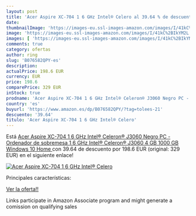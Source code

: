 ```yaml
---
layout: post
title: 'Acer Aspire XC-704 1 6 GHz Intel® Celero al 39.64 % de descuento'
date: 
thumbnailImage: 'https://images-eu.ssl-images-amazon.com/images/I/41kC%2BIkYM2L._SL200_.jpg'
image: 'https://images-eu.ssl-images-amazon.com/images/I/41kC%2BIkYM2L._SL200_.jpg'
images: [ 'https://images-eu.ssl-images-amazon.com/images/I/41kC%2BIkYM2L._SL200_.jpg' ]
comments: true
category: ofertas
author: ring
slug: 'B076582QPY-es'
description:
actualPrice: 198.6 EUR
currency: EUR
price: 198.6
comparePrice: 329 EUR
inStock: true
prodname: 'Acer Aspire XC-704 1 6 GHz Intel® Celeron® J3060 Negro PC - Ordenador de sobremesa  1 6 GHz  Intel® Celeron®  J3060  4 GB  1000 GB  Windows 10 Home '
country: 'es'
buyurl: 'https://www.amazon.es/dp/B076582QPY/?tag=tolees-21'
descuento: '39.64'
titulo: 'Acer Aspire XC-704 1 6 GHz Intel® Celero'
---
```


Está [Acer Aspire XC-704 1 6 GHz Intel® Celeron® J3060 Negro PC - Ordenador de sobremesa  1 6 GHz  Intel® Celeron®  J3060  4 GB  1000 GB  Windows 10 Home ](https://www.amazon.es/dp/B076582QPY/?tag=tolees-21) con 39.64 de descuento por 198.6 EUR (original: 329 EUR) en el siguiente enlace!

[![Acer Aspire XC-704 1 6 GHz Intel® Celero](https://images-eu.ssl-images-amazon.com/images/I/41kC%2BIkYM2L._SL200_.jpg)](https://www.amazon.es/dp/B076582QPY/?tag=tolees-21)

Principales características:


[Ver la oferta!!](https://www.amazon.es/dp/B076582QPY/?tag=tolees-21)

Links participate in Amazon Associate program and might generate a comission on qualifying sales


